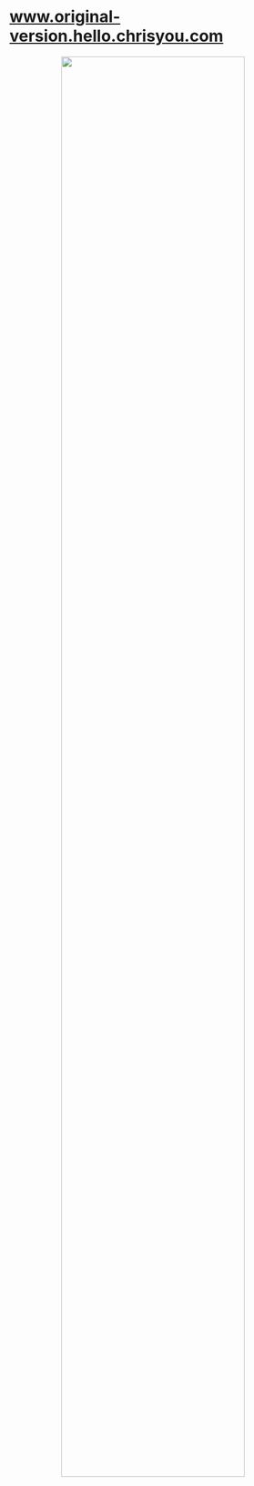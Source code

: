 # www.original-version.hello.chrisyou.com
<p align="center">
  <img  src="https://storage.googleapis.com/static-images-703/original-version-website-canva.pdf" width="80%"/>
  </p>
